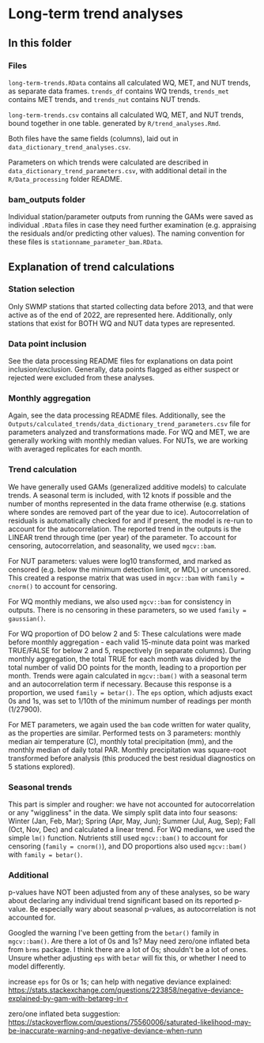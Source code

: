 # Long-term trend analyses  

## In this folder  

### Files  

`long-term-trends.RData` contains all calculated WQ, MET, and NUT trends, as separate data frames. `trends_df` contains WQ trends, `trends_met` contains MET trends, and `trends_nut` contains NUT trends. 

`long-term-trends.csv` contains all calculated WQ, MET, and NUT trends, bound together in one table. generated by `R/trend_analyses.Rmd`.  

Both files have the same fields (columns), laid out in `data_dictionary_trend_analyses.csv`.  

Parameters on which trends were calculated are described in `data_dictionary_trend_parameters.csv`, with additional detail in the `R/Data_processing` folder README.  

### bam_outputs folder  

Individual station/parameter outputs from running the GAMs were saved as individual `.RData` files in case they need further examination (e.g. appraising the residuals and/or predicting other values). The naming convention for these files is `stationname_parameter_bam.RData`.  


## Explanation of trend calculations  

### Station selection  

Only SWMP stations that started collecting data before 2013, and that were active as of the end of 2022, are represented here. Additionally, only stations that exist for BOTH WQ and NUT data types are represented.  

### Data point inclusion  

See the data processing README files for explanations on data point inclusion/exclusion. Generally, data points flagged as either suspect or rejected were excluded from these analyses.  

### Monthly aggregation  

Again, see the data processing README files. Additionally, see the `Outputs/calculated_trends/data_dictionary_trend_parameters.csv` file for parameters analyzed and transformations made. For WQ and MET, we are generally working with monthly median values. For NUTs, we are working with averaged replicates for each month.

### Trend calculation  

We have generally used GAMs (generalized additive models) to calculate trends. A seasonal term is included, with 12 knots if possible and the number of months represented in the data frame otherwise (e.g. stations where sondes are removed part of the year due to ice). Autocorrelation of residuals is automatically checked for and if present, the model is re-run to account for the autocorrelation. The reported trend in the outputs is the LINEAR trend through time (per year) of the parameter. To account for censoring, autocorrelation, and seasonality, we used `mgcv::bam`.    

For NUT parameters: values were log10 transformed, and marked as censored (e.g. below the minimum detection limit, or MDL) or uncensored. This created a response matrix that was used in `mgcv::bam` with `family = cnorm()` to account for censoring.  

For WQ monthly medians, we also used `mgcv::bam` for consistency in outputs. There is no censoring in these parameters, so we used `family = gaussian()`.  

For WQ proportion of DO below 2 and 5: These calculations were made before monthly aggregation - each valid 15-minute data point was marked TRUE/FALSE for below 2 and 5, respectively (in separate columns). During monthly aggregation, the total TRUE for each month was divided by the total number of valid DO points for the month, leading to a proportion per month. Trends were again calculated in `mgcv::bam()` with a seasonal term and an autocorrelation term if necessary. Because this response is a proportion, we used `family = betar()`. The `eps` option, which adjusts exact 0s and 1s, was set to 1/10th of the minimum number of readings per month (1/27900). 

For MET parameters, we again used the `bam` code written for water quality, as the properties are similar. Performed tests on 3 parameters: monthly median air temperature (C), monthly total precipitation (mm), and the monthly median of daily total PAR. Monthly precipitation was square-root transformed before analysis (this produced the best residual diagnostics on 5 stations explored).  


### Seasonal trends  

This part is simpler and rougher: we have not accounted for autocorrelation or any "wiggliness" in the data. We simply split data into four seasons: Winter (Jan, Feb, Mar); Spring (Apr, May, Jun); Summer (Jul, Aug, Sep); Fall (Oct, Nov, Dec) and calculated a linear trend. For WQ medians, we used the simple `lm()` function. Nutrients still used `mgcv::bam()` to account for censoring (`family = cnorm()`), and DO proportions also used `mgcv::bam()` with `family = betar()`.  

### Additional  

p-values have NOT been adjusted from any of these analyses, so be wary about declaring any individual trend significant based on its reported p-value. Be especially wary about seasonal p-values, as autocorrelation is not accounted for.  

Googled the warning I've been getting from the `betar()` family in `mgcv::bam()`. Are there a lot of 0s and 1s? May need zero/one inflated beta from `brms` package. I think there are a lot of 0s; shouldn't be a lot of ones. Unsure whether adjusting `eps` with `betar` will fix this, or whether I need to model differently.    

increase `eps` for 0s or 1s; can help with negative deviance explained: https://stats.stackexchange.com/questions/223858/negative-deviance-explained-by-gam-with-betareg-in-r  

zero/one inflated beta suggestion: https://stackoverflow.com/questions/75560006/saturated-likelihood-may-be-inaccurate-warning-and-negative-deviance-when-runn 